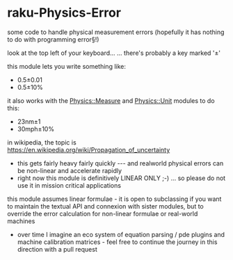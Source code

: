 # raku-Physics-Error
some code to handle physical measurement errors (hopefully it has nothing to do with programming error§!)

look at the top left of your keyboard...
... there's probably a key marked '±'

this module lets you write something like:
* 0.5±0.01
* 0.5±10%

it also works with the [Physics::Measure](https://github.com/p6steve/raku-Physics-Measure) and [Physics::Unit](https://github.com/p6steve/raku-Physics-Unit) modules to do this:
* 23nm±1
* 30mph±10%



in wikipedia, the topic is https://en.wikipedia.org/wiki/Propagation_of_uncertainty
* this gets fairly heavy fairly quickly --- and realworld physical errors can be non-linear and accelerate rapidly
* right now this module is definitively LINEAR ONLY ;-) ... so please do not use it in mission critical applications

this module assumes linear formulae - it is open to subclassing if you want to maintain the textual API and connexion with sister modules, but to override the error calculation for non-linear formulae or real-world machines
* over time I imagine an eco system of equation parsing / pde plugins and machine calibration matrices - feel free to continue the journey in this direction with a pull request
